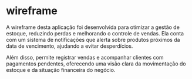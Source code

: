 # wireframe
A wireframe desta aplicação foi desenvolvida para otimizar a gestão de estoque, reduzindo perdas e melhorando o controle de vendas. Ela conta com um sistema de notificações que alerta sobre produtos próximos da data de vencimento, ajudando a evitar desperdícios.

Além disso, permite registrar vendas e acompanhar clientes com pagamentos pendentes, oferecendo uma visão clara da movimentação do estoque e da situação financeira do negócio.


